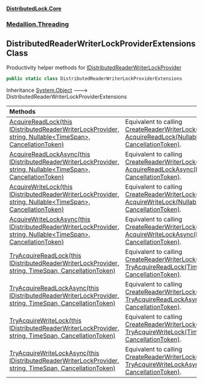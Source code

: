 #### [DistributedLock.Core](README.md 'README')
### [Medallion.Threading](Medallion.Threading.md 'Medallion.Threading')

## DistributedReaderWriterLockProviderExtensions Class

Productivity helper methods for [IDistributedReaderWriterLockProvider](IDistributedReaderWriterLockProvider.md 'Medallion.Threading.IDistributedReaderWriterLockProvider')

```csharp
public static class DistributedReaderWriterLockProviderExtensions
```

Inheritance [System.Object](https://docs.microsoft.com/en-us/dotnet/api/System.Object 'System.Object') &#129106; DistributedReaderWriterLockProviderExtensions

| Methods | |
| :--- | :--- |
| [AcquireReadLock(this IDistributedReaderWriterLockProvider, string, Nullable&lt;TimeSpan&gt;, CancellationToken)](DistributedReaderWriterLockProviderExtensions.AcquireReadLock.ZhZPMV6nWYpiDzXAN3gDOQ.md 'Medallion.Threading.DistributedReaderWriterLockProviderExtensions.AcquireReadLock(this Medallion.Threading.IDistributedReaderWriterLockProvider, string, System.Nullable<System.TimeSpan>, System.Threading.CancellationToken)') | Equivalent to calling [CreateReaderWriterLock(string)](IDistributedReaderWriterLockProvider.CreateReaderWriterLock.BJyxJJllIyIqdlfqBHLDTA.md 'Medallion.Threading.IDistributedReaderWriterLockProvider.CreateReaderWriterLock(string)') and then<br/>[AcquireReadLock(Nullable&lt;TimeSpan&gt;, CancellationToken)](IDistributedReaderWriterLock.AcquireReadLock.bAhgltfPpI+hi4bNotiyGg.md 'Medallion.Threading.IDistributedReaderWriterLock.AcquireReadLock(System.Nullable<System.TimeSpan>, System.Threading.CancellationToken)'). |
| [AcquireReadLockAsync(this IDistributedReaderWriterLockProvider, string, Nullable&lt;TimeSpan&gt;, CancellationToken)](DistributedReaderWriterLockProviderExtensions.AcquireReadLockAsync.btqzvB7WyYZWa9xgYACZmA.md 'Medallion.Threading.DistributedReaderWriterLockProviderExtensions.AcquireReadLockAsync(this Medallion.Threading.IDistributedReaderWriterLockProvider, string, System.Nullable<System.TimeSpan>, System.Threading.CancellationToken)') | Equivalent to calling [CreateReaderWriterLock(string)](IDistributedReaderWriterLockProvider.CreateReaderWriterLock.BJyxJJllIyIqdlfqBHLDTA.md 'Medallion.Threading.IDistributedReaderWriterLockProvider.CreateReaderWriterLock(string)') and then<br/>[AcquireReadLockAsync(Nullable&lt;TimeSpan&gt;, CancellationToken)](IDistributedReaderWriterLock.AcquireReadLockAsync.otuQSEhQpAEqEEBnyFJHtw.md 'Medallion.Threading.IDistributedReaderWriterLock.AcquireReadLockAsync(System.Nullable<System.TimeSpan>, System.Threading.CancellationToken)'). |
| [AcquireWriteLock(this IDistributedReaderWriterLockProvider, string, Nullable&lt;TimeSpan&gt;, CancellationToken)](DistributedReaderWriterLockProviderExtensions.AcquireWriteLock.KIDCaBOI+d5buraGWrnHpg.md 'Medallion.Threading.DistributedReaderWriterLockProviderExtensions.AcquireWriteLock(this Medallion.Threading.IDistributedReaderWriterLockProvider, string, System.Nullable<System.TimeSpan>, System.Threading.CancellationToken)') | Equivalent to calling [CreateReaderWriterLock(string)](IDistributedReaderWriterLockProvider.CreateReaderWriterLock.BJyxJJllIyIqdlfqBHLDTA.md 'Medallion.Threading.IDistributedReaderWriterLockProvider.CreateReaderWriterLock(string)') and then<br/>[AcquireWriteLock(Nullable&lt;TimeSpan&gt;, CancellationToken)](IDistributedReaderWriterLock.AcquireWriteLock.8zDirrYDrgr0WzrsnH7blA.md 'Medallion.Threading.IDistributedReaderWriterLock.AcquireWriteLock(System.Nullable<System.TimeSpan>, System.Threading.CancellationToken)'). |
| [AcquireWriteLockAsync(this IDistributedReaderWriterLockProvider, string, Nullable&lt;TimeSpan&gt;, CancellationToken)](DistributedReaderWriterLockProviderExtensions.AcquireWriteLockAsync.HT7LKAp7tqVtM/Vet3jdKQ.md 'Medallion.Threading.DistributedReaderWriterLockProviderExtensions.AcquireWriteLockAsync(this Medallion.Threading.IDistributedReaderWriterLockProvider, string, System.Nullable<System.TimeSpan>, System.Threading.CancellationToken)') | Equivalent to calling [CreateReaderWriterLock(string)](IDistributedReaderWriterLockProvider.CreateReaderWriterLock.BJyxJJllIyIqdlfqBHLDTA.md 'Medallion.Threading.IDistributedReaderWriterLockProvider.CreateReaderWriterLock(string)') and then<br/>[AcquireWriteLockAsync(Nullable&lt;TimeSpan&gt;, CancellationToken)](IDistributedReaderWriterLock.AcquireWriteLockAsync.fFyCc0HswQXUnGvjzNHJ+A.md 'Medallion.Threading.IDistributedReaderWriterLock.AcquireWriteLockAsync(System.Nullable<System.TimeSpan>, System.Threading.CancellationToken)'). |
| [TryAcquireReadLock(this IDistributedReaderWriterLockProvider, string, TimeSpan, CancellationToken)](DistributedReaderWriterLockProviderExtensions.TryAcquireReadLock.vOCz3Wz2jkDdUYGywzVM8Q.md 'Medallion.Threading.DistributedReaderWriterLockProviderExtensions.TryAcquireReadLock(this Medallion.Threading.IDistributedReaderWriterLockProvider, string, System.TimeSpan, System.Threading.CancellationToken)') | Equivalent to calling [CreateReaderWriterLock(string)](IDistributedReaderWriterLockProvider.CreateReaderWriterLock.BJyxJJllIyIqdlfqBHLDTA.md 'Medallion.Threading.IDistributedReaderWriterLockProvider.CreateReaderWriterLock(string)') and then<br/>[TryAcquireReadLock(TimeSpan, CancellationToken)](IDistributedReaderWriterLock.TryAcquireReadLock.FwhFBAUmx9brWLKd6O1SSw.md 'Medallion.Threading.IDistributedReaderWriterLock.TryAcquireReadLock(System.TimeSpan, System.Threading.CancellationToken)'). |
| [TryAcquireReadLockAsync(this IDistributedReaderWriterLockProvider, string, TimeSpan, CancellationToken)](DistributedReaderWriterLockProviderExtensions.TryAcquireReadLockAsync.A1jgGtvBfzba5znceHCWSQ.md 'Medallion.Threading.DistributedReaderWriterLockProviderExtensions.TryAcquireReadLockAsync(this Medallion.Threading.IDistributedReaderWriterLockProvider, string, System.TimeSpan, System.Threading.CancellationToken)') | Equivalent to calling [CreateReaderWriterLock(string)](IDistributedReaderWriterLockProvider.CreateReaderWriterLock.BJyxJJllIyIqdlfqBHLDTA.md 'Medallion.Threading.IDistributedReaderWriterLockProvider.CreateReaderWriterLock(string)') and then<br/>[TryAcquireReadLockAsync(TimeSpan, CancellationToken)](IDistributedReaderWriterLock.TryAcquireReadLockAsync.1wx2S+CeVe62/fKwnr3rNQ.md 'Medallion.Threading.IDistributedReaderWriterLock.TryAcquireReadLockAsync(System.TimeSpan, System.Threading.CancellationToken)'). |
| [TryAcquireWriteLock(this IDistributedReaderWriterLockProvider, string, TimeSpan, CancellationToken)](DistributedReaderWriterLockProviderExtensions.TryAcquireWriteLock.JkEs48Kec6mXgXRDEw9ElQ.md 'Medallion.Threading.DistributedReaderWriterLockProviderExtensions.TryAcquireWriteLock(this Medallion.Threading.IDistributedReaderWriterLockProvider, string, System.TimeSpan, System.Threading.CancellationToken)') | Equivalent to calling [CreateReaderWriterLock(string)](IDistributedReaderWriterLockProvider.CreateReaderWriterLock.BJyxJJllIyIqdlfqBHLDTA.md 'Medallion.Threading.IDistributedReaderWriterLockProvider.CreateReaderWriterLock(string)') and then<br/>[TryAcquireWriteLock(TimeSpan, CancellationToken)](IDistributedReaderWriterLock.TryAcquireWriteLock.ypAYPzEP3B1U6LcOEQzWBw.md 'Medallion.Threading.IDistributedReaderWriterLock.TryAcquireWriteLock(System.TimeSpan, System.Threading.CancellationToken)'). |
| [TryAcquireWriteLockAsync(this IDistributedReaderWriterLockProvider, string, TimeSpan, CancellationToken)](DistributedReaderWriterLockProviderExtensions.TryAcquireWriteLockAsync.tsNArNTtLZ78uW3mRNiz0w.md 'Medallion.Threading.DistributedReaderWriterLockProviderExtensions.TryAcquireWriteLockAsync(this Medallion.Threading.IDistributedReaderWriterLockProvider, string, System.TimeSpan, System.Threading.CancellationToken)') | Equivalent to calling [CreateReaderWriterLock(string)](IDistributedReaderWriterLockProvider.CreateReaderWriterLock.BJyxJJllIyIqdlfqBHLDTA.md 'Medallion.Threading.IDistributedReaderWriterLockProvider.CreateReaderWriterLock(string)') and then<br/>[TryAcquireWriteLockAsync(TimeSpan, CancellationToken)](IDistributedReaderWriterLock.TryAcquireWriteLockAsync.yhTsitSwERpacPdxWmUvww.md 'Medallion.Threading.IDistributedReaderWriterLock.TryAcquireWriteLockAsync(System.TimeSpan, System.Threading.CancellationToken)'). |

